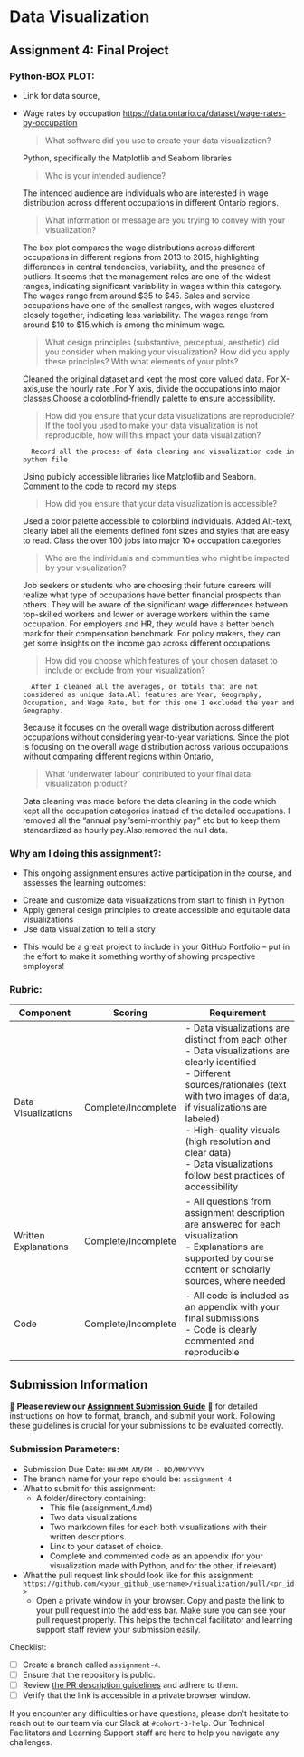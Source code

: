 # Data Visualization

## Assignment 4: Final Project

### Python-BOX PLOT:

- Link for data source,
- 
	Wage rates by occupation https://data.ontario.ca/dataset/wage-rates-by-occupation

    > What software did you use to create your data visualization?
    > 
	Python, specifically the Matplotlib and Seaborn libraries

    > Who is your intended audience?
    > 
	The intended audience are individuals who are interested in wage distribution across different occupations in different Ontario regions.
    
    > What information or message are you trying to convey with your visualization?
    > 
	The box plot compares the wage distributions across different occupations in different regions from 2013 to 2015, highlighting differences in central tendencies, variability, and the presence of outliers.
 	It seems that the management roles are one of the widest ranges, indicating significant variability in wages within this category. The wages range from around $35 to $45. 
  	Sales and service occupations have one of the smallest ranges, with wages clustered closely together, indicating less variability. The wages range from around $10 to $15,which is among the minimum wage. 
    
    > What design principles (substantive, perceptual, aesthetic) did you consider when making your visualization? How did you apply these principles? With what elements of your plots?
    >
  Cleaned the original dataset and kept the most core valued data. For X-axis,use the hourly rate .For Y axis, divide the occupations into major classes.Choose a colorblind-friendly palette to ensure accessibility. 

	
    > How did you ensure that your data visualizations are reproducible? If the tool you used to make your data visualization is not reproducible, how will this impact your data visualization?
    > 
    	Record all the process of data cleaning and visualization code in python file
	Using publicly accessible libraries like Matplotlib and Seaborn.
	Comment to the code to record my steps


    > How did you ensure that your data visualization is accessible?
    > 
	Used a color palette accessible to colorblind individuals.
	Added Alt-text, clearly label all the elements
	defined font sizes and styles that are easy to read.
	Class the over 100 jobs into major 10+ occupation categories

    
    > Who are the individuals and communities who might be impacted by your visualization?
    > 
	Job seekers or students who are choosing their future careers will realize what type of occupations have better financial prospects than others.
	They will be aware of the significant wage differences between top-skilled workers and lower or average workers within the same occupation.
	For employers and HR, they would have a better bench mark for their compensation benchmark.
	For policy makers, they can get some insights on the income gap across different occupations.

    > How did you choose which features of your chosen dataset to include or exclude from your visualization?
    >
    	After I cleaned all the averages, or totals that are not considered as unique data.All features are Year, Geography, Occupation, and Wage Rate, but for this one I excluded the year and Geography.  
	Because it focuses on the overall wage distribution across different occupations without considering year-to-year variations.
	Since the plot is focusing on the overall wage distribution across various occupations without comparing different regions within Ontario,


    > What ‘underwater labour’ contributed to your final data visualization product?
    > 
	 Data cleaning was made before the data cleaning in the code which kept all the occupation categories instead of the detailed occupations. 
  	I removed all the “annual pay”semi-monthly pay” etc but to keep them standardized as hourly pay.Also removed the null data.


 
### Why am I doing this assignment?:  
- This ongoing assignment ensures active participation in the course, and assesses the learning outcomes: 
* Create and customize data visualizations from start to finish in Python
* Apply general design principles to create accessible and equitable data visualizations
* Use data visualization to tell a story  
- This would be a great project to include in your GitHub Portfolio – put in the effort to make it something worthy of showing prospective employers!

### Rubric:

| Component         | Scoring  | Requirement                                                                 |
|-------------------|----------|-----------------------------------------------------------------------------|
| Data Visualizations | Complete/Incomplete | - Data visualizations are distinct from each other<br>- Data visualizations are clearly identified<br>- Different sources/rationales (text with two images of data, if visualizations are labeled)<br>- High-quality visuals (high resolution and clear data)<br>- Data visualizations follow best practices of accessibility |
| Written Explanations | Complete/Incomplete | - All questions from assignment description are answered for each visualization<br>- Explanations are supported by course content or scholarly sources, where needed |
| Code              | Complete/Incomplete | - All code is included as an appendix with your final submissions<br>- Code is clearly commented and reproducible |

## Submission Information

🚨 **Please review our [Assignment Submission Guide](https://github.com/UofT-DSI/onboarding/blob/main/onboarding_documents/submissions.md)** 🚨 for detailed instructions on how to format, branch, and submit your work. Following these guidelines is crucial for your submissions to be evaluated correctly.

### Submission Parameters:
* Submission Due Date: `HH:MM AM/PM - DD/MM/YYYY`
* The branch name for your repo should be: `assignment-4`
* What to submit for this assignment:
    * A folder/directory containing:
        * This file (assignment_4.md)
        * Two data visualizations 
        * Two markdown files for each both visualizations with their written descriptions.
        * Link to your dataset of choice.
        * Complete and commented code as an appendix (for your visualization made with Python, and for the other, if relevant) 
* What the pull request link should look like for this assignment: `https://github.com/<your_github_username>/visualization/pull/<pr_id>`
    * Open a private window in your browser. Copy and paste the link to your pull request into the address bar. Make sure you can see your pull request properly. This helps the technical facilitator and learning support staff review your submission easily.

Checklist:
- [ ] Create a branch called `assignment-4`.
- [ ] Ensure that the repository is public.
- [ ] Review [the PR description guidelines](https://github.com/UofT-DSI/onboarding/blob/main/onboarding_documents/submissions.md#guidelines-for-pull-request-descriptions) and adhere to them.
- [ ] Verify that the link is accessible in a private browser window.

If you encounter any difficulties or have questions, please don't hesitate to reach out to our team via our Slack at `#cohort-3-help`. Our Technical Facilitators and Learning Support staff are here to help you navigate any challenges.
